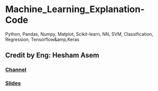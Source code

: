 # Machine_Learning_Explanation-Code
Python, Pandas, Numpy, Matplot,  Scikit-learn, NN, SVM, Classification, Regression, Tensorflow&amp,Keras

## Credit by Eng: Hesham Asem
### [Channel](https://www.youtube.com/channel/UCxxljM6JkSvJVSD_T90ZnMw/playlists)
### [Slides](https://drive.google.com/drive/folders/1b8IaXG5KXDSunpOhWSBr4j8U2tlOSuBp?fbclid=IwAR04HOsq6kp0p_4FLpwfgfObKckcraHPvKBZZudgNoMQsjG00r3ISCEFYP8)
